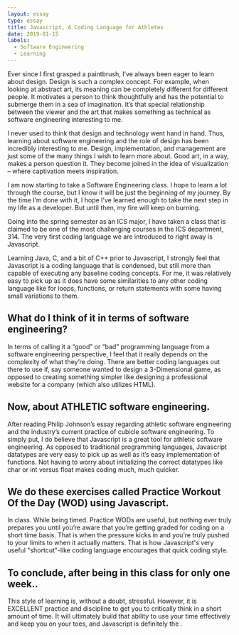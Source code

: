 ```yaml
---
layout: essay
type: essay
title: Javascript, A Coding Language for Athletes
date: 2019-01-15
labels:
  - Software Engineering
  - Learning
---
```


Ever since I first grasped a paintbrush, I’ve always been eager to learn about design. Design is such a complex concept. For example, when looking at abstract art, its meaning can be completely different for different people. It motivates a person to think thoughtfully and has the potential to submerge them in a sea of imagination. It’s that special relationship between the viewer and the art that makes something as technical as software engineering interesting to me.

I never used to think that design and technology went hand in hand.  Thus, learning about software engineering and the role of design has been incredibly interesting to me. Design, implementation, and management are just some of the many things I wish to learn more about. Good art, in a way, makes a person question it. They become joined in the idea of visualization – where captivation meets inspiration.

I am now starting to take a Software Engineering class. I hope to learn a lot through the course, but I know it will be just the beginning of my journey. By the time I’m done with it, I hope I’ve learned enough to take the next step in my life as a developer. But until then, my fire will keep on burning.

Going into the spring semester as an ICS major, I have taken a class that is claimed to be one of the most challenging courses in the ICS department, 314. The very first coding language we are introduced to right away is Javascript. 

Learning Java, C, and a bit of C++ prior to Javascript, I strongly feel that Javascript is a coding language that is condensed, but still more than capable of executing any baseline coding concepts. For me, it was relatively easy to pick up as it does have some similarities to any other coding language like for loops, functions, or return statements with some having small variations to them. 

## What do I think of it in terms of software engineering? 

In terms of calling it a “good” or “bad” programming language from a software engineering perspective, I feel that it really depends on the complexity of what they’re doing. There are better coding languages out there to use if, say someone wanted to design a 3-Dimensional game, as opposed to creating something simpler like designing a professional website for a company (which also utilizes HTML). 

## Now, about ATHLETIC software engineering.

After reading Philip Johnson’s essay regarding athletic software engineering and the industry’s current practice of cubicle software engineering. To simply put, I do believe that Javascript is a great tool for athletic software engineering. As opposed to traditional programming languages, Javascript datatypes are very easy to pick up as well as it’s easy implementation of functions. Not having to worry about initializing the correct datatypes like char or int versus float makes coding much, much quicker. 

## We do these exercises called Practice Workout Of the Day (WOD) using Javascript.

In class. While being timed. Practice WODs are useful, but nothing ever truly prepares you until you’re aware that you’re getting graded for coding on a short time basis. That is when the pressure kicks in and you’re truly pushed to your limits to when it actually matters. That is how Javascript's very useful "shortcut"-like coding language encourages that quick coding style.

## To conclude, after being in this class for only one week..

This style of learning is, without a doubt, stressful. However, it is EXCELLENT practice and discipline to get you to critically think in a short amount of time. It will ultimately build that ability to use your time effectively and keep you on your toes, and Javascript is definitely the .

